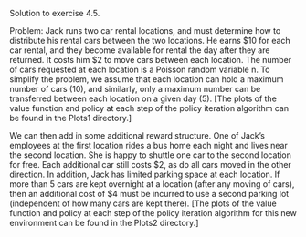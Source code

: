 Solution to exercise 4.5.

Problem: Jack runs two car rental locations, and must determine how to distribute his rental cars between the two locations. He earns $10 for each car rental, and they become available for rental the day after they are returned. It costs him $2 to move cars between each location. The number of cars requested at each location is a Poisson random variable n. To simplify the problem, we assume that each location can hold a maximum number of cars (10), and similarly, only a maximum number can be transferred between each location on a given day (5). [The plots of the value function and policy at each step of the policy iteration algorithm can be found in the Plots1 directory.]

We can then add in some additional reward structure. One of Jack’s employees at the first location rides a bus home each night and lives near the second location. She is happy to shuttle one car to the second location for free. Each additional car still costs $2, as do all cars moved in the other direction. In addition, Jack has limited parking space at each location. If more than 5 cars are kept overnight at a location (after any moving of cars), then an additional cost of $4 must be incurred to use a second parking lot (independent of how many cars are kept there). [The plots of the value function and policy at each step of the policy iteration algorithm for this new environment can be found in the Plots2 directory.]

